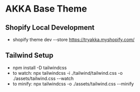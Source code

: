 # AKKA Base Theme

## Shopify Local Development
 - shopify theme dev --store https://tryakka.myshopify.com/

## Tailwind Setup
 - npm install -D tailwindcss
 - to watch: npx tailwindcss -i ./tailwind/tailwind.css -o ./assets/tailwind.css --watch 
 - to minify: npx tailwindcss -o ./assets/tailwind.css --minify